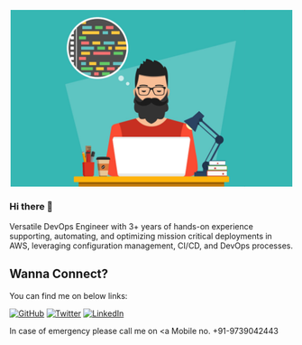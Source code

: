 <p align="center"><img src="https://github.com/sourabhgupta385/sourabhgupta385/blob/master/developer.jpg" width="500"/></p>
 
### Hi there 👋

Versatile DevOps Engineer with 3+ years of hands-on experience supporting, automating, and optimizing mission critical deployments in AWS, leveraging configuration management, CI/CD, and DevOps processes.

## Wanna Connect?

You can find me on below links:

  <a href="https://github.com/nick12456"><img src="https://img.shields.io/github/followers/sourabhgupta385.svg?label=GitHub&style=social" alt="GitHub"></a>
	<a href="https://twitter.com/KnwSingh"><img src="https://img.shields.io/twitter/follow/sourabhgupta385?label=Twitter&style=social" alt="Twitter"></a>
	<a href="https://www.linkedin.com/in/nishant-narayan-singh-404550103"><img src="https://img.shields.io/badge/LinkedIn--_.svg?style=social&logo=linkedin" alt="LinkedIn"></a>

In case of emergency please call me on <a Mobile no. +91-9739042443</a>
